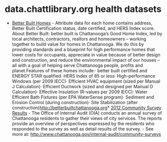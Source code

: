 # data.chattlibrary.org health datasets
* [Better Built Homes](https://data.chattlibrary.org/d/6wxq-2sga) - Attribute data for each home contains address, Better Built Certification status, date certified, and HERS Index score. About Better Built: better built is Chattanooga’s Good Home Index, led by local architects, contractors, realtors and homeowners – working together to build value for homes in Chattanooga. We do this by providing standards and a blueprint for high performance homes that lower costs for occupants, appreciate in value because of better design and construction, and reduce the environmental impact of our houses – all with a goal of helping serve Chattanooga people, profits and planet.Features of these homes include:· better built certified and ENERGY STAR qualified· HERS Index of 85 or less· High-performance Windows (per 2009 IECC)· Efficient HVAC equipment (sized per Manual J Calculation)· Efficient Ductwork (sized and designed per Manual D Calculation)· Effective Insulation (R-values per 2009 IECC)· Water Efficient Bath Fixtures (per EPA WaterSense program)· Sediment and Erosion Control (during construction)· Site Stabilization (after construction)http://betterbuiltchattanooga.org* [2012 Community Survey Results](https://data.chattlibrary.org/d/2ytt-g24i) - The Office of Internal Audit (OIA) conducts an annual survey of Chattanooga residents to gather their views of city services. The reports provide an overview of perspectives expressed by the residents who responded to the survey as well as detail results of the survey. - See more at: http://www.chattanooga.gov/internal-audit/community-surveys